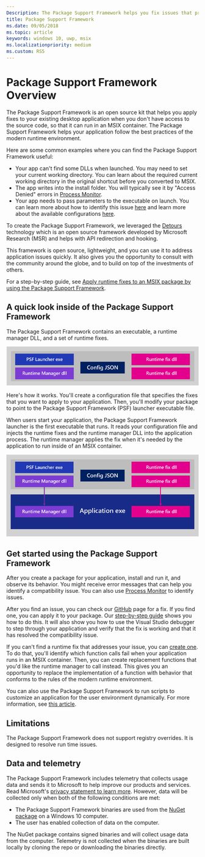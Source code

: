 ```yaml
---
Description: The Package Support Framework helps you fix issues that prevent your desktop application from running in an MSIX container.
title: Package Support Framework
ms.date: 09/05/2018
ms.topic: article
keywords: windows 10, uwp, msix
ms.localizationpriority: medium
ms.custom: RS5
---
```


# Package Support Framework Overview

The Package Support Framework is an open source kit that helps you apply fixes to your existing desktop application when you don't have access to the source code, so that it can run in an MSIX container. The Package Support Framework helps your application follow the best practices of the modern runtime environment.

Here are some common examples where you can find the Package Support Framework useful:

* Your app can't find some DLLs when launched. You may need to set your current working directory. You can learn about the required current working directory in the original shortcut before you converted to MSIX.
* The app writes into the install folder. You will typically see it by "Access Denied" errors in [Process Monitor](https://docs.microsoft.com/windows/msix/psf/package-support-framework).
* Your app needs to pass parameters to the executable on launch. You can learn more about how to identify this issue [here](package-support-framework.md#identify-packaged-application-compatibility-issues) and learn more about the available configurations [here](https://github.com/microsoft/MSIX-PackageSupportFramework/tree/master/PsfLauncher).

To create the Package Support Framework, we leveraged the [Detours](https://www.microsoft.com/en-us/research/project/detours) technology which is an open source framework developed by Microsoft Research (MSR) and helps with API redirection and hooking.

This framework is open source, lightweight, and you can use it to address application issues quickly. It also gives you the opportunity to consult with the community around the globe, and to build on top of the investments of others.

For a step-by-step guide, see [Apply runtime fixes to an MSIX package by using the Package Support Framework](https://docs.microsoft.com/windows/uwp/porting/package-support-framework).

## A quick look inside of the Package Support Framework

The Package Support Framework contains an executable, a runtime manager  DLL, and a set of runtime fixes.

![Package Support Framework](images/package-support-framework.png)

Here's how it works. You'll create a configuration file that specifies the fixes that you want to apply to your application. Then, you'll modify your package to point to the Package Support Framework (PSF) launcher executable file.

When users start your application, the Package Support Framework launcher is the first executable that runs. It reads your configuration file and injects the runtime fixes and the runtime manager DLL into the application process. The runtime manager applies the fix when it's needed by the application to run inside of an MSIX container.

![Package Support Framework  DLL Injection](images/package-support-framework-2.png)

## Get started using the Package Support Framework

After you create a package for your application, install and run it, and observe its behavior. You might receive error messages that can help you identify a compatibility issue. You can also use [Process Monitor](https://docs.microsoft.com/sysinternals/downloads/procmon) to identify issues.

After you find an issue, you can check our [GitHub](https://github.com/Microsoft/MSIX-PackageSupportFramework/) page for a fix. If you find one, you can apply it to your package. Our [step-by-step guide](https://docs.microsoft.com/windows/uwp/porting/package-support-framework) shows you how to do this. It will also show you how to use the Visual Studio debugger to step through your application and verify that the fix is working and that it has resolved the compatibility issue.

If you can't find a runtime fix that addresses your issue, you can [create one](package-support-framework.md#create-a-runtime-fix). To do that, you'll identify which function calls fail when your application runs in an MSIX container. Then, you can create replacement functions that you'd like the runtime manager to call instead. This gives you an opportunity to replace the implementation of a function with behavior that conforms to the rules of the modern runtime environment.

You can also use the Package Support Framework to run scripts to customize an application for the user environment dynamically. For more information, see [this article](run-scripts-with-package-support-framework.md).

## Limitations

The Package Support Framework does not support registry overrides. It is designed to resolve run time issues.

## Data and telemetry

The Package Support Framework includes telemetry that collects usage data and sends it to Microsoft to help improve our products and services. Read Microsoft's [privacy statement to learn more](https://privacy.microsoft.com/en-US/privacystatement). However, data will be collected only when both of the following conditions are met:

* The Package Support Framework binaries are used from the [NuGet package](https://www.nuget.org/packages?q=packagesupportframework) on a Windows 10 computer.
* The user has enabled collection of data on the computer.

The NuGet package contains signed binaries and will collect usage data from the computer. Telemetry is not collected when the binaries are built locally by cloning the repo or downloading the binaries directly.
